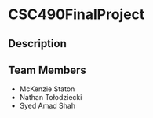 # CSC490FinalProject

## Description 


## Team Members 
- McKenzie Staton 
- Nathan Tołodziecki
- Syed Amad Shah 
